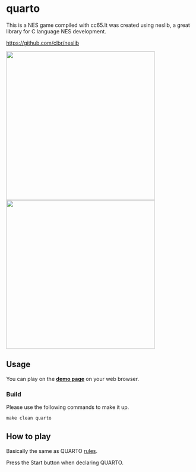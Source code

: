 # quarto

This is a NES game compiled with cc65.It was created using neslib, a great library for C language NES development.

<https://github.com/clbr/neslib>

<img src="https://user-images.githubusercontent.com/18201911/137101644-682182fa-eb7c-4fa7-89c8-433b7b2a189f.gif" width="400px"> <img src="https://user-images.githubusercontent.com/18201911/137273415-6a37f8cc-1a58-4472-b430-fea5b652e662.gif" width="400px">

## Usage

You can play on the **[demo page](https://plot006.github.io/quarto-web/)** on your web browser.

### Build

Please use the following commands to make it up.

```cmd
make clean quarto
```

## How to play

Basically the same as QUARTO [rules](https://www.ultraboardgames.com/quarto/game-rules.php).

Press the Start button when declaring QUARTO.
